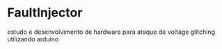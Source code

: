 # FaultInjector
estudo e desenvolvimento de hardware para ataque de voltage glitching utilizando arduino
